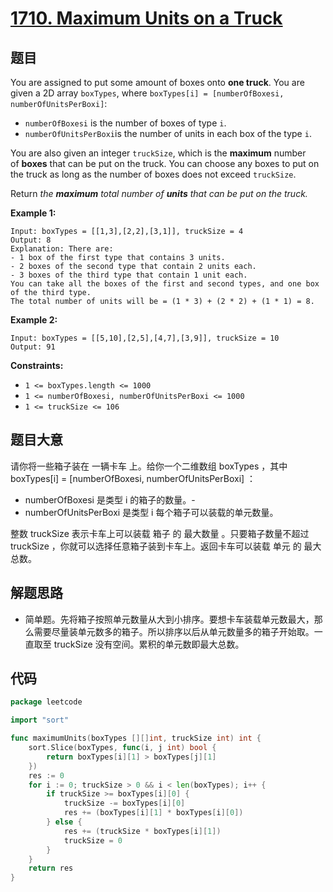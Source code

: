 # [1710. Maximum Units on a Truck](https://leetcode.com/problems/maximum-units-on-a-truck/)


## 题目

You are assigned to put some amount of boxes onto **one truck**. You are given a 2D array `boxTypes`, where `boxTypes[i] = [numberOfBoxesi, numberOfUnitsPerBoxi]`:

- `numberOfBoxesi` is the number of boxes of type `i`.
- `numberOfUnitsPerBoxi`is the number of units in each box of the type `i`.

You are also given an integer `truckSize`, which is the **maximum** number of **boxes** that can be put on the truck. You can choose any boxes to put on the truck as long as the number of boxes does not exceed `truckSize`.

Return *the **maximum** total number of **units** that can be put on the truck.*

**Example 1:**

```
Input: boxTypes = [[1,3],[2,2],[3,1]], truckSize = 4
Output: 8
Explanation: There are:
- 1 box of the first type that contains 3 units.
- 2 boxes of the second type that contain 2 units each.
- 3 boxes of the third type that contain 1 unit each.
You can take all the boxes of the first and second types, and one box of the third type.
The total number of units will be = (1 * 3) + (2 * 2) + (1 * 1) = 8.
```

**Example 2:**

```
Input: boxTypes = [[5,10],[2,5],[4,7],[3,9]], truckSize = 10
Output: 91
```

**Constraints:**

- `1 <= boxTypes.length <= 1000`
- `1 <= numberOfBoxesi, numberOfUnitsPerBoxi <= 1000`
- `1 <= truckSize <= 106`

## 题目大意

请你将一些箱子装在 一辆卡车 上。给你一个二维数组 boxTypes ，其中 boxTypes[i] = [numberOfBoxesi, numberOfUnitsPerBoxi] ：

- numberOfBoxesi 是类型 i 的箱子的数量。-
- numberOfUnitsPerBoxi 是类型 i 每个箱子可以装载的单元数量。

整数 truckSize 表示卡车上可以装载 箱子 的 最大数量 。只要箱子数量不超过 truckSize ，你就可以选择任意箱子装到卡车上。返回卡车可以装载 单元 的 最大 总数。

## 解题思路

- 简单题。先将箱子按照单元数量从大到小排序。要想卡车装载单元数最大，那么需要尽量装单元数多的箱子。所以排序以后从单元数量多的箱子开始取。一直取至 truckSize 没有空间。累积的单元数即最大总数。

## 代码

```go
package leetcode

import "sort"

func maximumUnits(boxTypes [][]int, truckSize int) int {
    sort.Slice(boxTypes, func(i, j int) bool {
        return boxTypes[i][1] > boxTypes[j][1]
    })
    res := 0
    for i := 0; truckSize > 0 && i < len(boxTypes); i++ {
        if truckSize >= boxTypes[i][0] {
            truckSize -= boxTypes[i][0]
            res += (boxTypes[i][1] * boxTypes[i][0])
        } else {
            res += (truckSize * boxTypes[i][1])
            truckSize = 0
        }
    }
    return res
}
```